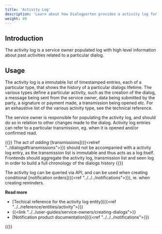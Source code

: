 ```yaml
---
title: 'Activity Log'
description: 'Learn about how Dialogporten provides a activity log for each dialog'
weight: 80
---
```


## Introduction

The activity log is a service owner populated log with high level information about past activities related to a particular dialog.

## Usage

The activity log is a immutable list of timestamped entries, each of a particular type, that shows the history of a particular dialogs lifetime. The various types define a particular activity, such as the creation of the dialog, a message being sent from the service owner, data being submitted by the party, a signature or payment made, a transmission being opened etc. For an exhaustive list of the various activity type, see the technical reference.

The service owner is responsible for populating the activity log, and should do so in relation to other changes made to the dialog. Activity log entries can refer to a particular transmission, eg. when it is opened and/or confirmed read.

{{<notice info>}}
The act of _adding_ [transmissions]({{<relref "../dialogs#transmissions">}}) should not be accompanied with a activity log entry, as the transmission list is immutable and thus acts as a log itself. Frontends should aggregate the activity log, transmission list and seen log in order to build a full chronology of the dialogs history
{{</notice>}}

The activity log can be queried via API, and can be used when creating conditional [notification orders]({{<ref "../../../notifications">}}), ie. when creating reminders.

**Read more**
* [Techical reference for the activity log entity]({{<ref "../../reference/entities/activity">}})
* {{<link "../../user-guides/service-owners/creating-dialogs">}}
* [Notification product documentation]({{<ref "../../../notifications">}})

{{<children />}}

